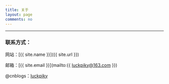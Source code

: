 ```yaml
---
title: 关于
layout: page
comments: no
---
```


---

### 联系方式：

网站：[{{ site.name }}]({{ site.url }})

邮箱：[{{ site.email }}](mailto:{{ luckpiky@163.com }})

@cnblogs：[luckpiky](http://blog.csdn.net/luckpiky)
